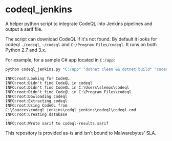 # codeql_jenkins
 
A helper python script to integrate CodeQL into Jenkins pipelines and output a sarif file.

The script can download CodeQL if it's not found. By default it looks for codeql `./codeql`, `~/codeql` and `C:/Program Files/codeql`. It runs on both Python 2.7 and 3.x.

For example, for a sample C# app located in `C:/app`:

```powershell
python codeql_jenkins.py "C:/app" "dotnet clean && dotnet build" "codeql-db-app" "csharp" "codeql/csharp-queries" "codeql-results.sarif" 
```

```
INFO:root:Looking for CodeQL
INFO:root:Didn't find CodeQL in codeql
INFO:root:Didn't find CodeQL in C:\Users\slemos\codeql
INFO:root:Didn't find CodeQL in C:\Program Files\codeql
INFO:root:Dowloading codeql
INFO:root:Extracting codeql
INFO:root:Using CodeQL from C:\Sources\codeql_jenkins\codql_jenkins\codeql\codeql.cmd
INFO:root:Creating database
...
INFO:root:Wrote sarif to codeql-results.sarif
```

This repository is provided as-is and isn't bound to Malwarebytes' SLA.
